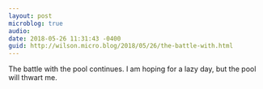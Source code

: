 ```yaml
---
layout: post
microblog: true
audio: 
date: 2018-05-26 11:31:43 -0400
guid: http://wilson.micro.blog/2018/05/26/the-battle-with.html
---
```

The battle with the pool continues. I am hoping for a lazy day, but the pool will thwart me.
